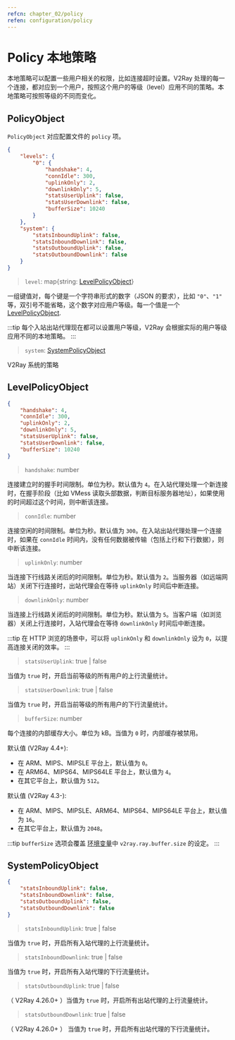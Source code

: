 ```yaml
---
refcn: chapter_02/policy
refen: configuration/policy
---
```


# Policy 本地策略

本地策略可以配置一些用户相关的权限，比如连接超时设置。V2Ray 处理的每一个连接，都对应到一个用户，按照这个用户的等级（level）应用不同的策略。本地策略可按照等级的不同而变化。

## PolicyObject

`PolicyObject` 对应配置文件的 `policy` 项。

```json
{
    "levels": {
        "0": {
            "handshake": 4,
            "connIdle": 300,
            "uplinkOnly": 2,
            "downlinkOnly": 5,
            "statsUserUplink": false,
            "statsUserDownlink": false,
            "bufferSize": 10240
        }
    },
    "system": {
        "statsInboundUplink": false,
        "statsInboundDownlink": false,
        "statsOutboundUplink": false,
        "statsOutboundDownlink": false
    }
}
```

> `level`: map{string: [LevelPolicyObject](#levelpolicyobject)}

一组键值对，每个键是一个字符串形式的数字（JSON 的要求），比如 `"0"`、`"1"` 等，双引号不能省略，这个数字对应用户等级。每一个值是一个 [LevelPolicyObject](#levelpolicyobject).

:::tip
每个入站出站代理现在都可以设置用户等级，V2Ray 会根据实际的用户等级应用不同的本地策略。
:::

> `system`: [SystemPolicyObject](#systempolicyobject)

V2Ray 系统的策略

## LevelPolicyObject

```json
{
    "handshake": 4,
    "connIdle": 300,
    "uplinkOnly": 2,
    "downlinkOnly": 5,
    "statsUserUplink": false,
    "statsUserDownlink": false,
    "bufferSize": 10240
}
```

> `handshake`: number

连接建立时的握手时间限制。单位为秒。默认值为 `4`。在入站代理处理一个新连接时，在握手阶段（比如 VMess 读取头部数据，判断目标服务器地址），如果使用的时间超过这个时间，则中断该连接。

> `connIdle`: number

连接空闲的时间限制。单位为秒。默认值为 `300`。在入站出站代理处理一个连接时，如果在 `connIdle` 时间内，没有任何数据被传输（包括上行和下行数据），则中断该连接。

> `uplinkOnly`: number

当连接下行线路关闭后的时间限制。单位为秒。默认值为 `2`。当服务器（如远端网站）关闭下行连接时，出站代理会在等待 `uplinkOnly` 时间后中断连接。

> `downlinkOnly`: number

当连接上行线路关闭后的时间限制。单位为秒。默认值为 `5`。当客户端（如浏览器）关闭上行连接时，入站代理会在等待 `downlinkOnly` 时间后中断连接。

:::tip
在 HTTP 浏览的场景中，可以将 `uplinkOnly` 和 `downlinkOnly` 设为 `0`，以提高连接关闭的效率。
:::

> `statsUserUplink`: true | false

当值为 `true` 时，开启当前等级的所有用户的上行流量统计。

> `statsUserDownlink`: true | false

当值为 `true` 时，开启当前等级的所有用户的下行流量统计。

> `bufferSize`: number

每个连接的内部缓存大小。单位为 kB。当值为 `0` 时，内部缓存被禁用。

默认值 (V2Ray 4.4+):

* 在 ARM、MIPS、MIPSLE 平台上，默认值为 `0`。
* 在 ARM64、MIPS64、MIPS64LE 平台上，默认值为 `4`。
* 在其它平台上，默认值为 `512`。

默认值 (V2Ray 4.3-):

* 在 ARM、MIPS、MIPSLE、ARM64、MIPS64、MIPS64LE 平台上，默认值为 `16`。
* 在其它平台上，默认值为 `2048`。

:::tip
`bufferSize` 选项会覆盖 [环境变量](env.md#每个连接的缓存大小)中 `v2ray.ray.buffer.size` 的设定。
:::

## SystemPolicyObject

```json
{
    "statsInboundUplink": false,
    "statsInboundDownlink": false,
    "statsOutboundUplink": false,
    "statsOutboundDownlink": false
}
```

> `statsInboundUplink`: true | false

当值为 `true` 时，开启所有入站代理的上行流量统计。

> `statsInboundDownlink`: true | false

当值为 `true` 时，开启所有入站代理的下行流量统计。

> `statsOutboundUplink`: true | false

（ V2Ray 4.26.0+ ）当值为 `true` 时，开启所有出站代理的上行流量统计。

> `statsOutboundDownlink`: true | false

（ V2Ray 4.26.0+ ） 当值为 `true` 时，开启所有出站代理的下行流量统计。
